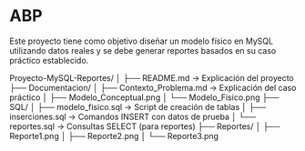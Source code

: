 # ABP
Este proyecto tiene como objetivo diseñar un modelo físico en MySQL utilizando datos reales y se debe generar reportes basados en su caso práctico establecido.

Proyecto-MySQL-Reportes/
│
├── README.md               → Explicación del proyecto
├── Documentacion/
│   ├── Contexto_Problema.md → Explicación del caso práctico
│   ├── Modelo_Conceptual.png
│   └── Modelo_Fisico.png
├── SQL/
│   ├── modelo_fisico.sql    → Script de creación de tablas
│   ├── inserciones.sql      → Comandos INSERT con datos de prueba
│   └── reportes.sql         → Consultas SELECT (para reportes)
├── Reportes/
│   ├── Reporte1.png
│   ├── Reporte2.png
│   └── Reporte3.png
